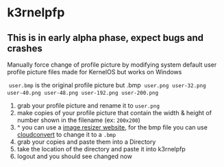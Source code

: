 # k3rnelpfp
## This is in early alpha phase, expect bugs and crashes
Manually force change of profile picture by modifying system default user profile picture files made for KernelOS but works on Windows

‎ `user.bmp` is the original profile picture but .bmp
‎ `user.png`
‎ `user-32.png`
‎ `user-40.png`
‎ `user-48.png`
‎ `user-192.png`
‎ `user-200.png`

1. grab your profile picture and rename it to `user.png`
2. make copies of your profile picture that contain the width & height of number shown in the filename (ex: `200x200`)
3. ^ you can use a [image resizer website](https://retoucher.online/image-resizer), for the bmp file you can use [cloudconvert](https://cloudconvert.com/png-to-bmp) to change it to a `.bmp`
4. grab your copies and paste them into a Directory
5. take the location of the directory and paste it into k3rnelpfp
6. logout and you should see changed now
